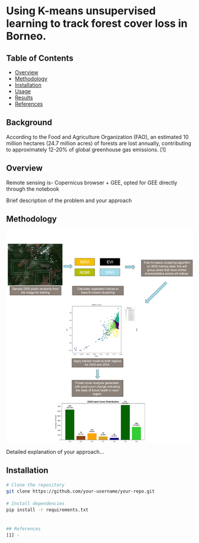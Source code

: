 # Using K-means unsupervised learning to track forest cover loss in Borneo.

## Table of Contents
- [Overview](#overview)
- [Methodology](#methodology)
- [Installation](#installation)
- [Usage](#usage)
- [Results](#results)
- [References](#references)

## Background 
According to the Food and Agriculture Organization (FAO), an estimated 10 million hectares (24.7 million acres) of forests are lost annually, contributing to approximately 12-20% of global greenhouse gas emissions. [1] 

## Overview
Remote sensing is-
Copernicus browser + GEE, opted for GEE directly through the notebook 

Brief description of the problem and your approach

## Methodology
![K-means Clustering Methodology](borneo_kmeans_diagram.png)


Detailed explanation of your approach...

## Installation
```bash
# Clone the repository
git clone https://github.com/your-username/your-repo.git

# Install dependencies
pip install -r requirements.txt


## References 
[1] - 
